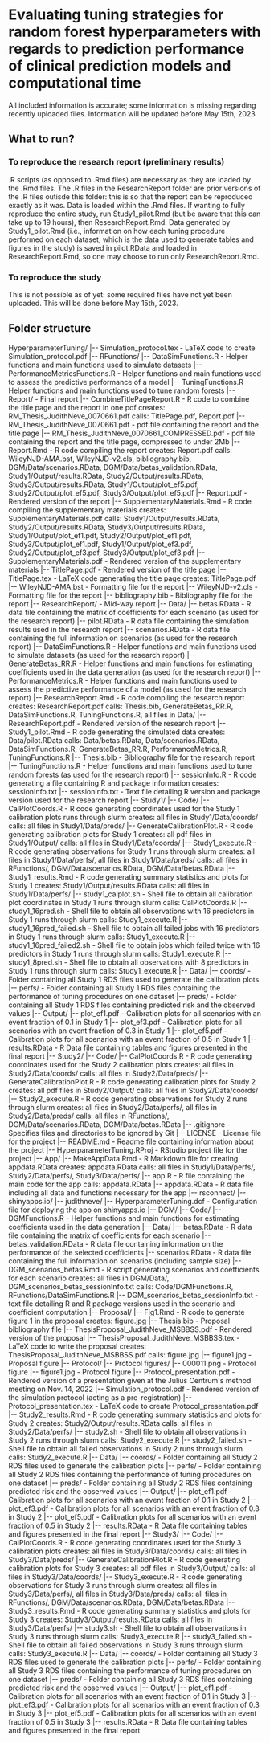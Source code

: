 # Evaluating tuning strategies for random forest hyperparameters with regards to prediction performance of clinical prediction models and computational time

All included information is accurate; some information is missing regarding recently uploaded files. Information will be updated before May 15th, 2023.

## What to run?

### To reproduce the research report (preliminary results)

.R scripts (as opposed to .Rmd files) are necessary as they are loaded by the .Rmd files. The .R files in the ResearchReport folder are prior versions of the .R files outisde this folder: this is so that the report can be reproduced exactly as it was. Data is loaded within the .Rmd files. If wanting to fully reproduce the entire study, run Study1_pilot.Rmd (but be aware that this can take up to 19 hours), then ResearchReport.Rmd. Data generated by Study1_pilot.Rmd (i.e., information on how each tuning procedure performed on each dataset, which is the data used to generate tables and figures in the study) is saved in pilot.RData and loaded in ResearchReport.Rmd, so one may choose to run only ResearchReport.Rmd.

### To reproduce the study

This is not possible as of yet: some required files have not yet been uploaded. This will be done before May 15th, 2023.

## Folder structure

HyperparameterTuning/
    |-- Simulation_protocol.tex   - LaTeX code to create Simulation_protocol.pdf
|-- RFunctions/
    |-- DataSimFunctions.R            - Helper functions and main functions used to simulate datasets
    |-- PerformanceMetricsFunctions.R - Helper functions and main functions used to assess the predictive performance of a model
    |-- TuningFunctions.R             - Helper functions and main functions used to tune random forests
|-- Report/ - Final report
    |-- CombineTitlePageReport.R                    - R code to combine the title page and the report in one pdf   creates: RM_Thesis_JudithNeve_0070661.pdf   calls: TitlePage.pdf, Report.pdf
    |-- RM_Thesis_JudithNeve_0070661.pdf            - pdf file containing the report and the title page
    |-- RM_Thesis_JudithNeve_0070661_COMPRESSED.pdf - pdf file containing the report and the title page, compressed to under 2Mb
    |-- Report.Rmd                                  - R code compiling the report   creates: Report.pdf   calls: WileyNJD-AMA.bst, WileyNJD-v2.cls, bibliography.bib, DGM/Data/scenarios.RData, DGM/Data/betas_validation.RData, Study1/Output/results.RData, Study2/Output/results.RData, Study3/Output/results.RData, Study1/Output/plot_ef5.pdf, Study2/Output/plot_ef5.pdf, Study3/Output/plot_ef5.pdf
    |-- Report.pdf                                  - Rendered version of the report
    |-- SupplementaryMaterials.Rmd                  - R code compiling the supplementary materials   creates: SupplementaryMaterials.pdf   calls: Study1/Output/results.RData, Study2/Output/results.RData, Study3/Output/results.RData, Study1/Output/plot_ef1.pdf, Study2/Output/plot_ef1.pdf, Study3/Output/plot_ef1.pdf, Study1/Output/plot_ef3.pdf, Study2/Output/plot_ef3.pdf, Study3/Output/plot_ef3.pdf
    |-- SupplementaryMaterials.pdf                  - Rendered version of the supplementary materials
    |-- TitlePage.pdf                               - Rendered version of the title page
    |-- TitlePage.tex                               - LaTeX code generating the title page   creates: TitlePage.pdf
    |-- WileyNJD-AMA.bst                            - Formatting file for the report
    |-- WileyNJD-v2.cls                             - Formatting file for the report
    |-- bibliography.bib                            - Bibliography file for the report
|-- ResearchReport/ - Mid-way report
    |-- Data/
        |-- betas.RData      - R data file containing the matrix of coefficients for each scenario (as used for the research report)
        |-- pilot.RData      - R data file containing the simulation results used in the research report
        |-- scenarios.RData  - R data file containing the full information on scenarios (as used for the research report)
    |-- DataSimFunctions.R   - Helper functions and main functions used to simulate datasets (as used for the research report)
    |-- GenerateBetas_RR.R   - Helper functions and main functions for estimating coefficients used in the data generation (as used for the research report)
    |-- PerformanceMetrics.R - Helper functions and main functions used to assess the predictive performance of a model (as used for the research report)
    |-- ResearchReport.Rmd   - R code compiling the research report   creates: ResearchReport.pdf   calls: Thesis.bib, GenerateBetas_RR.R, DataSimFunctions.R, TuningFunctions.R, all files in Data/
    |-- ResearchReport.pdf   - Rendered version of the research report
    |-- Study1_pilot.Rmd     - R code generating the simulated data   creates: Data/pilot.RData   calls: Data/betas.RData, Data/scenarios.RData, DataSimFunctions.R, GenerateBetas_RR.R, PerformanceMetrics.R, TuningFunctions.R
    |-- Thesis.bib           - Bibliography file for the research report
    |-- TuningFunctions.R    - Helper functions and main functions used to tune random forests (as used for the research report)
    |-- sessionInfo.R        - R code generating a file containing R and package information   creates: sessionInfo.txt
    |-- sessionInfo.txt      - Text file detailing R version and package version used for the research report
|-- Study1/
    |-- Code/
        |-- CalPlotCoords.R           - R code generating coordinates used for the Study 1 calibration plots   runs through slurm   creates: all files in Study1/Data/coords/   calls: all files in Study1/Data/preds/
        |-- GenerateCalibrationPlot.R - R code generating calibration plots for Study 1   creates: all pdf files in Study1/Output/   calls: all files in Study1/Data/coords/
        |-- Study1_execute.R          - R code generating observations for Study 1   runs through slurm   creates: all files in Study1/Data/perfs/, all files in Study1/Data/preds/   calls: all files in RFunctions/, DGM/Data/scenarios.RData, DGM/Data/betas.RData
        |-- Study1_results.Rmd        - R code generating summary statistics and plots for Study 1   creates: Study1/Output/results.RData   calls: all files in Study1/Data/perfs/
        |-- study1_calplot.sh         - Shell file to obtain all calibration plot coordinates in Study 1   runs through slurm   calls: CalPlotCoords.R
        |-- study1_16pred.sh          - Shell file to obtain all observations with 16 predictors in Study 1   runs through slurm   calls: Study1_execute.R
        |-- study1_16pred_failed.sh   - Shell file to obtain all failed jobs with 16 predictors in Study 1   runs through slurm   calls: Study1_execute.R
        |-- study1_16pred_failed2.sh  - Shell file to obtain jobs which failed twice with 16 predictors in Study 1   runs through slurm   calls: Study1_execute.R
        |-- study1_8pred.sh           - Shell file to obtain all observations with 8 predictors in Study 1   runs through slurm   calls: Study1_execute.R
    |-- Data/
        |-- coords/ - Folder containing all Study 1 RDS files used to generate the calibration plots
        |-- perfs/  - Folder containing all Study 1 RDS files containing the performance of tuning procedures on one dataset
        |-- preds/  - Folder containing all Study 1 RDS files containing predicted risk and the observed values
    |-- Output/
        |-- plot_ef1.pdf   - Calibration plots for all scenarios with an event fraction of 0.1 in Study 1
        |-- plot_ef3.pdf   - Calibration plots for all scenarios with an event fraction of 0.3 in Study 1
        |-- plot_ef5.pdf   - Calibration plots for all scenarios with an event fraction of 0.5 in Study 1
        |-- results.RData  - R Data file containing tables and figures presented in the final report
|-- Study2/
    |-- Code/
        |-- CalPlotCoords.R           - R code generating coordinates used for the Study 2 calibration plots   creates: all files in Study2/Data/coords/   calls: all files in Study2/Data/preds/
        |-- GenerateCalibrationPlot.R - R code generating calibration plots for Study 2   creates: all pdf files in Study2/Output/   calls: all files in Study2/Data/coords/
        |-- Study2_execute.R          - R code generating observations for Study 2   runs through slurm   creates: all files in Study2/Data/perfs/, all files in Study2/Data/preds/   calls: all files in RFunctions/, DGM/Data/scenarios.RData, DGM/Data/betas.RData
|-- .gitignore                 - Specifies files and directories to be ignored by Git
|-- LICENSE                    - License file for the project
|-- README.md                  - Readme file containing information about the project
|-- HyperparameterTuning.RProj - RStudio project file for the project
|-- App/
    |-- MakeAppData.Rmd - R Markdown file for creating appdata.RData   creates: appdata.RData   calls: all files in Study1/Data/perfs/, Study2/Data/perfs/, Study3/Data/perfs/
    |-- app.R           - R file containing the main code for the app   calls: appdata.RData
    |-- appdata.RData   - R data file including all data and functions necessary for the app
    |-- rsconnect/
        |-- shinyapps.io/
            |-- judithneve/
                |-- HyperparameterTuning.dcf - Configuration file for deploying the app on shinyapps.io
|-- DGM/
    |-- Code/
        |-- DGMFunctions.R - Helper functions and main functions for estimating coefficients used in the data generation
    |-- Data/
        |-- betas.RData            - R data file containing the matrix of coefficients for each scenario
        |-- betas_validation.RData - R data file containing information on the performance of the selected coefficients
        |-- scenarios.RData        - R data file containing the full information on scenarios (including sample size)
    |-- DGM_scenarios_betas.Rmd             - R script generating scenarios and coefficients for each scenario   creates: all files in DGM/Data/, DGM_scenarios_betas_sessionInfo.txt   calls: Code/DGMFunctions.R, RFunctions/DataSimFunctions.R
    |-- DGM_scenarios_betas_sessionInfo.txt - text file detailing R and R package versions used in the scenario and coefficient computation
|-- Proposal/
    |-- Fig1.Rmd                             - R code to generate figure 1 in the proposal   creates: figure.jpg
    |-- Thesis.bib                           - Proposal bibliography file
    |-- ThesisProposal_JudithNeve_MSBBSS.pdf - Rendered version of the proposal
    |-- ThesisProposal_JudithNeve_MSBBSS.tex - LaTeX code to write the proposal   creates: ThesisProposal_JudithNeve_MSBBSS.pdf   calls: figure.jpg
    |-- figure1.jpg                          - Proposal figure
|-- Protocol/
    |-- Protocol figures/
        |-- 000011.png            - Protocol figure
        |-- figure1.jpg           - Protocol figure
    |-- Protocol_presentation.pdf - Rendered version of a presentation given at the Julius Centrum's method meeting on Nov. 14, 2022
    |-- Simulation_protocol.pdf   - Rendered version of the simulation protocol (acting as a pre-registration)
    |-- Protocol_presentation.tex - LaTeX code to create Protocol_presentation.pdf
        |-- Study2_results.Rmd        - R code generating summary statistics and plots for Study 2   creates: Study2/Output/results.RData   calls: all files in Study2/Data/perfs/
        |-- study2.sh                 - Shell file to obtain all observations in Study 2   runs through slurm   calls: Study2_execute.R
        |-- study2_failed.sh          - Shell file to obtain all failed observations in Study 2   runs through slurm   calls: Study2_execute.R
    |-- Data/
        |-- coords/ - Folder containing all Study 2 RDS files used to generate the calibration plots
        |-- perfs/  - Folder containing all Study 2 RDS files containing the performance of tuning procedures on one dataset
        |-- preds/  - Folder containing all Study 2 RDS files containing predicted risk and the observed values
    |-- Output/
        |-- plot_ef1.pdf   - Calibration plots for all scenarios with an event fraction of 0.1 in Study 2
        |-- plot_ef3.pdf   - Calibration plots for all scenarios with an event fraction of 0.3 in Study 2
        |-- plot_ef5.pdf   - Calibration plots for all scenarios with an event fraction of 0.5 in Study 2
        |-- results.RData  - R Data file containing tables and figures presented in the final report
|-- Study3/
    |-- Code/
        |-- CalPlotCoords.R           - R code generating coordinates used for the Study 3 calibration plots   creates: all files in Study3/Data/coords/   calls: all files in Study3/Data/preds/
        |-- GenerateCalibrationPlot.R - R code generating calibration plots for Study 3   creates: all pdf files in Study3/Output/   calls: all files in Study3/Data/coords/
        |-- Study3_execute.R          - R code generating observations for Study 3   runs through slurm   creates: all files in Study3/Data/perfs/, all files in Study3/Data/preds/   calls: all files in RFunctions/, DGM/Data/scenarios.RData, DGM/Data/betas.RData
        |-- Study3_results.Rmd        - R code generating summary statistics and plots for Study 3   creates: Study3/Output/results.RData   calls: all files in Study3/Data/perfs/
        |-- study3.sh                 - Shell file to obtain all observations in Study 3   runs through slurm   calls: Study3_execute.R
        |-- study3_failed.sh          - Shell file to obtain all failed observations in Study 3   runs through slurm   calls: Study3_execute.R
    |-- Data/
        |-- coords/ - Folder containing all Study 3 RDS files used to generate the calibration plots
        |-- perfs/  - Folder containing all Study 3 RDS files containing the performance of tuning procedures on one dataset
        |-- preds/  - Folder containing all Study 3 RDS files containing predicted risk and the observed values
    |-- Output/
        |-- plot_ef1.pdf   - Calibration plots for all scenarios with an event fraction of 0.1 in Study 3
        |-- plot_ef3.pdf   - Calibration plots for all scenarios with an event fraction of 0.3 in Study 3
        |-- plot_ef5.pdf   - Calibration plots for all scenarios with an event fraction of 0.5 in Study 3
        |-- results.RData  - R Data file containing tables and figures presented in the final report
